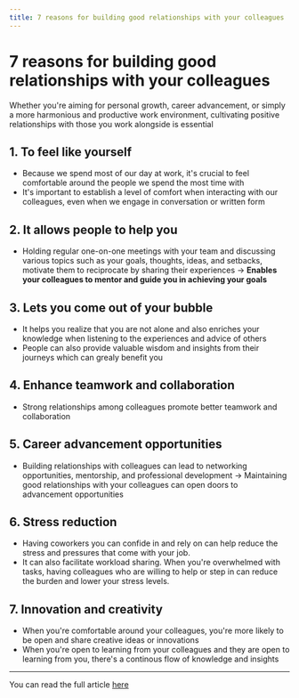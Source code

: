 ```yaml
---
title: 7 reasons for building good relationships with your colleagues
---
```


# 7 reasons for building good relationships with your colleagues

Whether you're aiming for personal growth, career advancement, or simply a more harmonious and productive work environment, cultivating positive relationships with those you work alongside is essential

## 1. To feel like yourself
- Because we spend most of our day at work, it's crucial to feel comfortable around the people we spend the most time with
- It's important to establish a level of comfort when interacting with our colleagues, even when we engage in conversation or written form

## 2. It allows people to help you
- Holding regular one-on-one meetings with your team and discussing various topics such as your goals, thoughts, ideas, and setbacks, motivate them to reciprocate by sharing their experiences &rarr; <b>Enables your colleagues to mentor and guide you in achieving your goals</b>

## 3. Lets you come out of your bubble
- It helps you realize that you are not alone and also enriches your knowledge when listening to the experiences and advice of others 
- People can also provide valuable wisdom and insights from their journeys which can grealy benefit you

## 4. Enhance teamwork and collaboration
- Strong relationships among colleagues promote better teamwork and collaboration

## 5. Career advancement opportunities
- Building relationships with colleagues can lead to networking opportunities, mentorship, and professional development
&rarr; Maintaining good relationships with your colleagues can open doors to advancement opportunities

## 6. Stress reduction
- Having coworkers you can confide in and rely on can help reduce the stress and pressures that come with your job.
- It can also facilitate workload sharing. When you're overwhelmed with tasks, having colleagues who are willing to help or step in can reduce the burden and lower your stress levels.

## 7. Innovation and creativity
- When you're comfortable around your colleagues, you're more likely to be open and share creative ideas or innovations
- When you're open to learning from your colleagues and they are open to learning from you, there's a continous flow of knowledge and insights

---

You can read the full article [here](https://basmataha199.substack.com/p/7-reasons-for-building-good-relations?utm_source=profile&utm_medium=reader2)